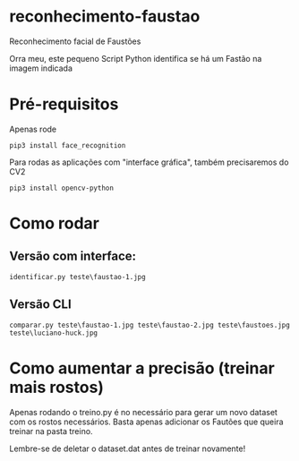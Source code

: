 # reconhecimento-faustao
Reconhecimento facial de Faustões

Orra meu, este pequeno Script Python identifica se há um Fastão na imagem indicada

# Pré-requisitos
Apenas rode 
```
pip3 install face_recognition
```

Para rodas as aplicações com "interface gráfica", também precisaremos do CV2
```
pip3 install opencv-python
```

# Como rodar

## Versão com interface:
```
identificar.py teste\faustao-1.jpg
```

## Versão CLI

```
comparar.py teste\faustao-1.jpg teste\faustao-2.jpg teste\faustoes.jpg teste\luciano-huck.jpg
```

# Como aumentar a precisão (treinar mais rostos)

Apenas rodando o treino.py é no necessário para gerar um novo dataset com os rostos necessários.
Basta apenas adicionar os Fautões que queira treinar na pasta treino.

Lembre-se de deletar o dataset.dat antes de treinar novamente!